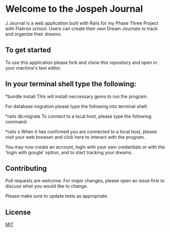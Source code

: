 # Welcome to the Jospeh Journal
J Journal is a web application built with Rails for my Phase Three Project with Flatiron school. Users can create their own Dream Journals to track and organize their dreams. 

## To get started
To use this application please fork and clone this repository and open in your machine's text editor.

## In your terminal shell type the following:

*bundle install
This will install neccessary gems to run the program.

For database migration please type the following into terminal shell:

*rails db:migrate
To connect to a local host, please type the following command:

*rails s
When it has confirmed you are connected to a local host, please visit your web browser and click here to interact with the program.

You may now create an account, login with your own credentials or with the 'login with google' option, and to start tracking your dreams.

## Contributing
Pull requests are welcome. For major changes, please open an issue first to discuss what you would like to change.

Please make sure to update tests as appropriate.

## License
[MIT](https://choosealicense.com/licenses/mit/)
